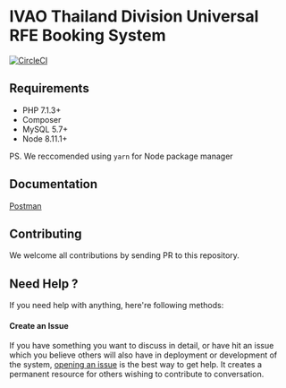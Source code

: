 IVAO Thailand Division Universal RFE Booking System
===================================================

[![CircleCI](https://circleci.com/gh/rayriffy/ivaothai-rfe-api.svg?style=svg)](https://circleci.com/gh/rayriffy/ivaothai-rfe-api)

Requirements
------------

- PHP 7.1.3+
- Composer
- MySQL 5.7+
- Node 8.11.1+

PS. We reccomended using `yarn` for Node package manager

Documentation
-------------

[Postman](https://documenter.getpostman.com/view/4813279/RWThSL3k)

Contributing
------------

We welcome all contributions by sending PR to this repository.

Need Help ?
-----------

If you need help with anything, here're following methods:

#### Create an Issue

If you have something you want to discuss in detail, or have hit an issue which you believe others will also have in deployment or development of the system, [opening an issue](https://github.com/rayriffy/ivaothai-rfe-api/issues) is the best way to get help. It creates a permanent resource for others wishing to contribute to conversation.
